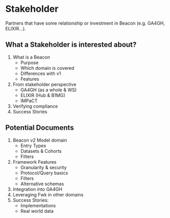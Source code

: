 # Stakeholder

Partners that have some relationship or investment in Beacon (e.g. GA4GH, ELIXIR...).

## What a Stakeholder is interested about?

1. What is a Beacon
    * Purpose
    * Which domain is covered
    * Differences with v1
    * Features
1. From stakeholder perspective
    * GA4GH (as a whole & WS)
    * ELIXIR (Hub & B1MG)
    * IMPaCT
1. Verifying compliance
1. Success Stories

## Potential Documents

1. Beacon v2 Model domain
    * Entry Types
    * Datasets & Cohorts
    * Filters
1. Framework Features
    * Granularity & security
    * Protocol/Query basics
    * Filters
    * Alternative schemas
1. Integration into GA4GH
1. Leveraging Fwk in other domains
1. Success Stories:
    * Implementations
    * Real world data
